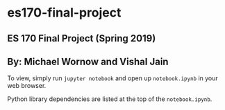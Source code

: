 # es170-final-project

## ES 170 Final Project (Spring 2019)

## By: Michael Wornow and Vishal Jain

To view, simply run `jupyter notebook` and open up `notebook.ipynb` in your web browser.

Python library dependencies are listed at the top of the `notebook.ipynb`.
